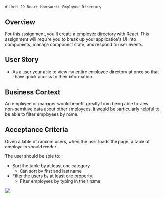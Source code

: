     # Unit 19 React Homework: Employee Directory

## Overview

For this assignment, you'll create a employee directory with React. This assignment will require you to break up your application's UI into components, manage component state, and respond to user events.
 
## User Story

* As a user your able to view my entire employee directory at once so that I have quick access to their information.

## Business Context

An employee or manager would benefit greatly from being able to view non-sensitive data about other employees. It would be particularly helpful to be able to filter employees by name.

## Acceptance Criteria

Given a table of random users, when the user loads the page, a table of employees should render. 

The user should be able to:
  * Sort the table by at least one category
    - Can sort by first and last name
  * Filter the users by at least one property.
    - Filter employees by typing in their name

![](public/img/employee.gif)

